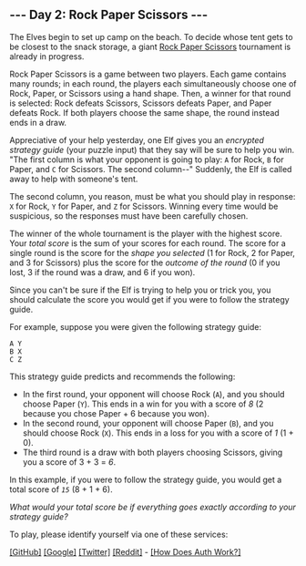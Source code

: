 ## --- Day 2: Rock Paper Scissors ---

The Elves begin to set up camp on the beach. To decide whose tent gets
to be closest to the snack storage, a giant
<a href="https://en.wikipedia.org/wiki/Rock_paper_scissors"
target="_blank">Rock Paper Scissors</a> tournament is already in
progress.

Rock Paper Scissors is a game between two players. Each game contains
many rounds; in each round, the players each simultaneously choose one
of Rock, Paper, or Scissors using a hand shape. Then, a winner for that
round is selected: Rock defeats Scissors, Scissors defeats Paper, and
Paper defeats Rock. If both players choose the same shape, the round
instead ends in a draw.

Appreciative of your help yesterday, one Elf gives you an *encrypted
strategy guide* (your puzzle input) that they say will be sure to help
you win. "The first column is what your opponent is going to play: `A`
for Rock, `B` for Paper, and `C` for Scissors. The second column--"
Suddenly, the Elf is called away to help with someone's tent.

The second column, <span title="Why do you keep guessing?!">you
reason</span>, must be what you should play in response: `X` for Rock,
`Y` for Paper, and `Z` for Scissors. Winning every time would be
suspicious, so the responses must have been carefully chosen.

The winner of the whole tournament is the player with the highest score.
Your *total score* is the sum of your scores for each round. The score
for a single round is the score for the *shape you selected* (1 for
Rock, 2 for Paper, and 3 for Scissors) plus the score for the *outcome
of the round* (0 if you lost, 3 if the round was a draw, and 6 if you
won).

Since you can't be sure if the Elf is trying to help you or trick you,
you should calculate the score you would get if you were to follow the
strategy guide.

For example, suppose you were given the following strategy guide:

    A Y
    B X
    C Z

This strategy guide predicts and recommends the following:

- In the first round, your opponent will choose Rock (`A`), and you
  should choose Paper (`Y`). This ends in a win for you with a score of
  *8* (2 because you chose Paper + 6 because you won).
- In the second round, your opponent will choose Paper (`B`), and you
  should choose Rock (`X`). This ends in a loss for you with a score of
  *1* (1 + 0).
- The third round is a draw with both players choosing Scissors, giving
  you a score of 3 + 3 = *6*.

In this example, if you were to follow the strategy guide, you would get
a total score of *`15`* (8 + 1 + 6).

*What would your total score be if everything goes exactly according to
your strategy guide?*

To play, please identify yourself via one of these services:

[\[GitHub\]](/auth/github) [\[Google\]](/auth/google)
[\[Twitter\]](/auth/twitter) [\[Reddit\]](/auth/reddit) <span
class="quiet">- [\[How Does Auth Work?\]](/about#faq_auth)</span>

</div>
